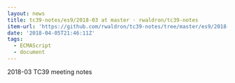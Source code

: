 ```yaml
---
layout: news
title: tc39-notes/es9/2018-03 at master · rwaldron/tc39-notes
item-url: 'https://github.com/rwaldron/tc39-notes/tree/master/es9/2018-03'
date: '2018-04-05T21:46:11Z'
tags:
  - ECMAScript
  - document
---
```

2018-03 TC39 meeting notes
